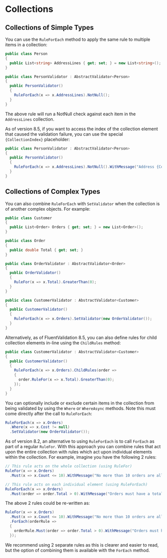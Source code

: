 # Collections

## Collections of Simple Types

You can use the `RuleForEach` method to apply the same rule to multiple items in a collection:

```csharp
public class Person 
{
  public List<string> AddressLines { get; set; } = new List<string>();
}
```

```csharp
public class PersonValidator : AbstractValidator<Person> 
{
  public PersonValidator() 
  {
    RuleForEach(x => x.AddressLines).NotNull();
  }
}
```

The above rule will run a NotNull check against each item in the `AddressLines` collection.

As of version 8.5, if you want to access the index of the collection element that caused the validation failure, you can use the special `{CollectionIndex}` placeholder:

```csharp
public class PersonValidator : AbstractValidator<Person> 
{
  public PersonValidator() 
  {
    RuleForEach(x => x.AddressLines).NotNull().WithMessage("Address {CollectionIndex} is required.");
  }
}
```

## Collections of Complex Types

You can also combine `RuleForEach` with `SetValidator` when the collection is of another complex objects. For example:

```csharp
public class Customer 
{
  public List<Order> Orders { get; set; } = new List<Order>();
}

public class Order 
{
  public double Total { get; set; }
}
```

```csharp
public class OrderValidator : AbstractValidator<Order> 
{
  public OrderValidator() 
  {
    RuleFor(x => x.Total).GreaterThan(0);
  }
}

public class CustomerValidator : AbstractValidator<Customer> 
{
  public CustomerValidator() 
  {
    RuleForEach(x => x.Orders).SetValidator(new OrderValidator());
  }
}
```

Alternatively, as of FluentValidation 8.5, you can also define rules for child collection elements in-line using the `ChildRules` method:

```csharp
public class CustomerValidator : AbstractValidator<Customer> 
{
  public CustomerValidator() 
  {
    RuleForEach(x => x.Orders).ChildRules(order => 
    {
      order.RuleFor(x => x.Total).GreaterThan(0);
    });
  }
}
```

You can optionally include or exclude certain items in the collection from being validated by using the `Where` or `WhereAsync` methods. Note this must come directly after the call to `RuleForEach`:

```csharp
RuleForEach(x => x.Orders)
  .Where(x => x.Cost != null)
  .SetValidator(new OrderValidator());
```

As of version 8.2, an alternative to using `RuleForEach` is to call `ForEach` as part of a regular `RuleFor`. With this approach you can combine rules that act upon the entire collection with rules which act upon individual elements within the collection. For example, imagine you have the following 2 rules:

```csharp
// This rule acts on the whole collection (using RuleFor)
RuleFor(x => x.Orders)
  .Must(x => x.Count <= 10).WithMessage("No more than 10 orders are allowed");

// This rule acts on each individual element (using RuleForEach)
RuleForEach(x => x.Orders)
  .Must(order => order.Total > 0).WithMessage("Orders must have a total of more than 0")
```

The above 2 rules could be re-written as:

```csharp
RuleFor(x => x.Orders)
  .Must(x => x.Count <= 10).WithMessage("No more than 10 orders are allowed")
  .ForEach(orderRule => 
  {
    orderRule.Must(order => order.Total > 0).WithMessage("Orders must have a total of more than 0")
  });
```

We recommend using 2 separate rules as this is clearer and easier to read, but the option of combining them is available with the `ForEach` method.
